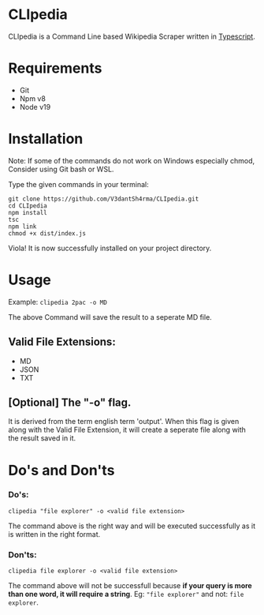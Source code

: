 # CLIpedia
CLIpedia is a Command Line based Wikipedia Scraper written in [Typescript](https://www.typescriptlang.org/).

# Requirements
- Git
- Npm v8
- Node v19

# Installation
Note: If some of the commands do not work on Windows especially chmod, Consider using Git bash or WSL.

Type the given commands in your terminal:
```
git clone https://github.com/V3dantSh4rma/CLIpedia.git
cd CLIpedia
npm install
tsc
npm link
chmod +x dist/index.js
```

Viola! It is now successfully installed on your project directory.

# Usage
Example: ```clipedia 2pac -o MD``` 

The above Command will save the result to a seperate MD file.

<h2> Valid File Extensions: </h2>

- MD
- JSON
- TXT

<h2>[Optional] The "-o" flag. </h2>
It is derived from the term english term 'output'. When this flag is given along with the Valid File Extension, it will create a seperate file along with the result saved in it.

# Do's and Don'ts 
<h3> Do's: </h3>

```clipedia "file explorer" -o <valid file extension>```

The command above is the right way and will be executed successfully as it is written in the right format.

<h3> Don'ts: </h3>

```clipedia file explorer -o <valid file extension>```

The command above will not be successfull because **if your query is more than one word, it will require a string**. Eg: ``"file explorer"`` and not: ``file explorer``.
